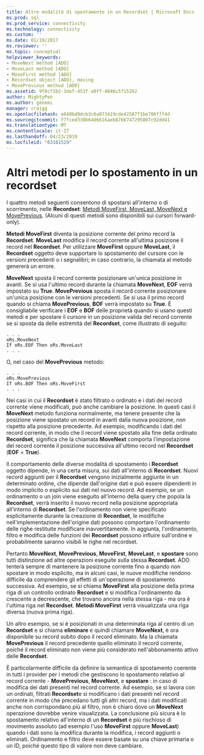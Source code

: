 ```yaml
---
title: Altre modalità di spostamento in un Recordset | Microsoft Docs
ms.prod: sql
ms.prod_service: connectivity
ms.technology: connectivity
ms.custom: ''
ms.date: 01/19/2017
ms.reviewer: ''
ms.topic: conceptual
helpviewer_keywords:
- MoveNext method [ADO]
- MoveLast method [ADO]
- MoveFirst method [ADO]
- Recordset object [ADO], moving
- MovePrevious method [ADO]
ms.assetid: 9f8cf1b2-3def-453f-a0ff-4646c5f15262
author: MightyPen
ms.author: genemi
manager: craigg
ms.openlocfilehash: e648bd9dcb3c6a073419cde42587f1be706fff4d
ms.sourcegitcommit: f7fced330b64d6616aeb8766747295807c92dd41
ms.translationtype: MT
ms.contentlocale: it-IT
ms.lasthandoff: 04/23/2019
ms.locfileid: "63161529"
---
```

# <a name="more-ways-to-move-in-a-recordset"></a>Altri metodi per lo spostamento in un recordset
I quattro metodi seguenti consentono di spostarsi all'interno o di scorrimento, nelle **Recordset**: [Metodi MoveFirst, MoveLast, MoveNext e MovePrevious](../../../ado/reference/ado-api/movefirst-movelast-movenext-and-moveprevious-methods-ado.md). (Alcuni di questi metodi sono disponibili sui cursori forward-only).  
  
 **Metodi MoveFirst** diventa la posizione corrente del primo record la **Recordset**. **MoveLast** modifica il record corrente all'ultima posizione il record nel **Recordset**. Per utilizzare **MoveFirst** oppure **MoveLast**, il **Recordset** oggetto deve supportare lo spostamento del cursore con le versioni precedenti o i segnalibri; in caso contrario, la chiamata al metodo genererà un errore.  
  
 **MoveNext** sposta il record corrente posizionare un'unica posizione in avanti. Se si usa l'ultimo record durante la chiamata **MoveNext**, **EOF** verrà impostato su **True**. **MovePrevious** sposta il record corrente posizionare un'unica posizione con le versioni precedenti. Se si usa il primo record quando si chiama **MovePrevious**, **BOF** verrà impostato su **True**. È consigliabile verificare i **EOF** e **BOF** delle proprietà quando si usano questi metodi e per spostare il cursore in un posizione valida del record corrente se si sposta da delle estremità del **Recordset**, come illustrato di seguito:  
  
```  
. . .  
oRs.MoveNext  
If oRs.EOF Then oRs.MoveLast  
. . .   
```  
  
 O, nel caso del **MovePrevious** metodo:  
  
```  
. . .   
oRs.MovePrevious  
If oRs.BOF Then oRs.MoveFirst  
. . .  
```  
  
 Nei casi in cui il **Recordset** è stato filtrato o ordinato e i dati del record corrente viene modificati, può anche cambiare la posizione. In questi casi il **MoveNext** metodo funziona normalmente, ma tenere presente che la posizione viene spostato un record in avanti dalla nuova posizione, non rispetto alla posizione precedente. Ad esempio, modificando i dati del record corrente, in modo che il record viene spostato alla fine della ordinato **Recordset**, significa che la chiamata **MoveNext** comporta l'impostazione del record corrente il posizione successiva all'ultimo record nel **Recordset** (**EOF** = **True**).  
  
 Il comportamento delle diverse modalità di spostamento i **Recordset** oggetto dipende, in una certa misura, sui dati all'interno di **Recordset**. Nuovi record aggiunti per il **Recordset** vengono inizialmente aggiunte in un determinato ordine, che dipende dall'origine dati e può essere dipendenti in modo implicito o esplicito sui dati nel nuovo record. Ad esempio, se un ordinamento o un join viene eseguito all'interno della query che popola la **Recordset**, verrà inserito il nuovo record nella posizione appropriata all'interno di **Recordset**. Se l'ordinamento non viene specificato esplicitamente durante la creazione di **Recordset**, le modifiche nell'implementazione dell'origine dati possono comportare l'ordinamento delle righe restituite modificare inavvertitamente. In aggiunta, l'ordinamento, filtro e modifica delle funzioni dei **Recordset** possono influire sull'ordine e probabilmente saranno visibili le righe nel recordset.  
  
 Pertanto **MoveNext**, **MovePrevious**, **MoveFirst**, **MoveLast**, e **spostare** sono tutti distinzione ad altre operazioni eseguite sulla stessa **Recordset**. ADO tenterà sempre di mantenere la posizione corrente fino a quando non spostare in modo esplicito, ma in alcuni casi, le nuove modifiche rendono difficile da comprendere gli effetti di un'operazione di spostamento successiva. Ad esempio, se si chiama **MoveFirst** alla posizione della prima riga di un controllo ordinato **Recordset** e si modifica l'ordinamento da crescente a decrescente, che trovano ancora nella stessa riga - ma ora è l'ultima riga nel **Recordset**. **Metodi MoveFirst** verrà visualizzata una riga diversa (nuova prima riga).  
  
 Un altro esempio, se si è posizionati in una determinata riga al centro di un **Recordset** e si chiama **eliminare** e quindi chiamare **MoveNext**, è ora disponibile su record subito dopo il record eliminato. Ma la chiamata **MovePrevious** il record precedente quello eliminato il record corrente, poiché il record eliminato non viene più considerato nell'abbonamento attivo delle **Recordset**.  
  
 È particolarmente difficile da definire la semantica di spostamento coerente in tutti i provider per i metodi che gestiscono lo spostamento relativo al record corrente - **MovePrevious**, **MoveNext**, e **spostare** : in caso di modifica dei dati presenti nel record corrente. Ad esempio, se si lavora con un ordinati, filtrati **Recordset**e si modificano i dati presenti nel record corrente in modo che precedano tutti gli altri record, ma i dati modificati anche non corrispondano più al filtro, non è chiaro dove un **MoveNext** operazione dovrebbe venire visualizzata. La conclusione più sicura è lo spostamento relativo all'interno di un **Recordset** è più rischioso di movimento assoluto (ad esempio l'uso **MoveFirst** oppure **MoveLast**) quando i dati sono la modifica durante la modifica, i record aggiunti o eliminati. Ordinamento e filtro deve essere basate su una chiave primaria o un ID, poiché questo tipo di valore non deve cambiare.
